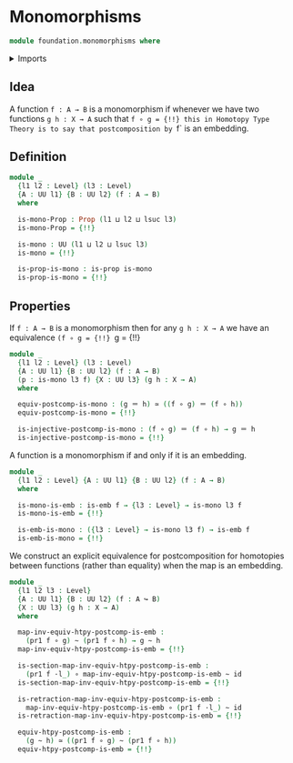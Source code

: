 # Monomorphisms

```agda
module foundation.monomorphisms where
```

<details><summary>Imports</summary>

```agda
open import foundation.action-on-identifications-functions
open import foundation.dependent-pair-types
open import foundation.embeddings
open import foundation.function-extensionality
open import foundation.functoriality-function-types
open import foundation.homotopies
open import foundation.postcomposition-functions
open import foundation.universe-levels
open import foundation.whiskering-homotopies

open import foundation-core.equivalences
open import foundation-core.function-types
open import foundation-core.identity-types
open import foundation-core.propositional-maps
open import foundation-core.propositions
open import foundation-core.truncation-levels
```

</details>

## Idea

A function `f : A → B` is a monomorphism if whenever we have two functions
`g h : X → A` such that `f ∘ g = {!!}
this in Homotopy Type Theory is to say that postcomposition by `f` is an
embedding.

## Definition

```agda
module _
  {l1 l2 : Level} (l3 : Level)
  {A : UU l1} {B : UU l2} (f : A → B)
  where

  is-mono-Prop : Prop (l1 ⊔ l2 ⊔ lsuc l3)
  is-mono-Prop = {!!}

  is-mono : UU (l1 ⊔ l2 ⊔ lsuc l3)
  is-mono = {!!}

  is-prop-is-mono : is-prop is-mono
  is-prop-is-mono = {!!}
```

## Properties

If `f : A → B` is a monomorphism then for any `g h : X → A` we have an
equivalence `(f ∘ g = {!!}
`g = {!!}

```agda
module _
  {l1 l2 : Level} (l3 : Level)
  {A : UU l1} {B : UU l2} (f : A → B)
  (p : is-mono l3 f) {X : UU l3} (g h : X → A)
  where

  equiv-postcomp-is-mono : (g ＝ h) ≃ ((f ∘ g) ＝ (f ∘ h))
  equiv-postcomp-is-mono = {!!}

  is-injective-postcomp-is-mono : (f ∘ g) ＝ (f ∘ h) → g ＝ h
  is-injective-postcomp-is-mono = {!!}
```

A function is a monomorphism if and only if it is an embedding.

```agda
module _
  {l1 l2 : Level} {A : UU l1} {B : UU l2} (f : A → B)
  where

  is-mono-is-emb : is-emb f → {l3 : Level} → is-mono l3 f
  is-mono-is-emb = {!!}

  is-emb-is-mono : ({l3 : Level} → is-mono l3 f) → is-emb f
  is-emb-is-mono = {!!}
```

We construct an explicit equivalence for postcomposition for homotopies between
functions (rather than equality) when the map is an embedding.

```agda
module _
  {l1 l2 l3 : Level}
  {A : UU l1} {B : UU l2} (f : A ↪ B)
  {X : UU l3} (g h : X → A)
  where

  map-inv-equiv-htpy-postcomp-is-emb :
    (pr1 f ∘ g) ~ (pr1 f ∘ h) → g ~ h
  map-inv-equiv-htpy-postcomp-is-emb = {!!}

  is-section-map-inv-equiv-htpy-postcomp-is-emb :
    (pr1 f ·l_) ∘ map-inv-equiv-htpy-postcomp-is-emb ~ id
  is-section-map-inv-equiv-htpy-postcomp-is-emb = {!!}

  is-retraction-map-inv-equiv-htpy-postcomp-is-emb :
    map-inv-equiv-htpy-postcomp-is-emb ∘ (pr1 f ·l_) ~ id
  is-retraction-map-inv-equiv-htpy-postcomp-is-emb = {!!}

  equiv-htpy-postcomp-is-emb :
    (g ~ h) ≃ ((pr1 f ∘ g) ~ (pr1 f ∘ h))
  equiv-htpy-postcomp-is-emb = {!!}
```
